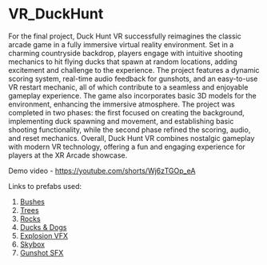 # VR_DuckHunt

For the final project, Duck Hunt VR successfully reimagines the classic arcade game in a fully immersive virtual reality environment. Set in a charming countryside backdrop, players engage with intuitive shooting mechanics to hit flying ducks that spawn at random locations, adding excitement and challenge to the experience. The project features a dynamic scoring system, real-time audio feedback for gunshots, and an easy-to-use VR restart mechanic, all of which contribute to a seamless and enjoyable gameplay experience. The game also incorporates basic 3D models for the environment, enhancing the immersive atmosphere. The project was completed in two phases: the first focused on creating the background, implementing duck spawning and movement, and establishing basic shooting functionality, while the second phase refined the scoring, audio, and reset mechanics. Overall, Duck Hunt VR combines nostalgic gameplay with modern VR technology, offering a fun and engaging experience for players at the XR Arcade showcase.

Demo video - https://youtube.com/shorts/Wj6zTGOp_eA

Links to prefabs used:
1) [Bushes](https://assetstore.unity.com/packages/3d/vegetation/plants/yughues-free-bushes-13168?srsltid=AfmBOooxVFJrJBojoMrgCDQBBDU8rFBC8zKIRld5pP2zXisO1-4WCjgD)
2) [Trees](https://assetstore.unity.com/packages/3d/vegetation/trees/tree-collection-pack-2017-76974?srsltid=AfmBOoobEU0KoQgg4Ii_kdYZ5fkSTltCNLHpp3TYNNh8v747barrZcnP)
3) [Rocks](https://assetstore.unity.com/packages/3d/props/exterior/rock-package-118182)
4) [Ducks & Dogs](https://github.com/ashleydb/Hunt-Ducks-VR/tree/master/Assets)
5) [Explosion VFX](https://assetstore.unity.com/packages/vfx/particles/fire-ice-projectile-explosion-217688)
6) [Skybox](https://assetstore.unity.com/packages/2d/textures-materials/sky/free-stylized-skybox-212257)
7) [Gunshot SFX](https://lmglolo.itch.io/free-fps-sfx)

